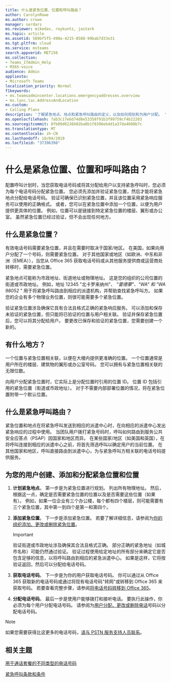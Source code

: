 ```yaml
---
title: 什么是紧急位置、位置和呼叫路由？
author: CarolynRowe
ms.author: crowe
manager: serdars
ms.reviewer: mikedav, roykuntz, jastark
ms.topic: article
ms.assetid: 589bf5f5-490a-4215-8588-99bab7d33e31
ms.tgt.pltfrm: cloud
ms.service: msteams
search.appverid: MET150
ms.collection:
- Teams_ITAdmin_Help
- M365-voice
audience: Admin
appliesto:
- Microsoft Teams
localization_priority: Normal
f1keywords:
- ms.teamsadmincenter.locations.emergencyaddresses.overview
- ms.lync.lac.AddressAndLocation
ms.custom:
- Calling Plans
description: '了解紧急地点、地点和紧急呼叫路由的定义，以及如何规划和为用户分配。 '
ms.openlocfilehash: 7ab3c17e6d74d8e53358f91b3f99759cf4b22203
ms.sourcegitcommit: 8fb89d6226b02ba8b1f8396eb4d1a37da4608b7c
ms.translationtype: MT
ms.contentlocale: zh-CN
ms.lasthandoff: 10/04/2019
ms.locfileid: "37396398"
---
```

# <a name="what-are-emergency-locations-places-and-call-routing"></a>什么是紧急位置、位置和呼叫路由？

配置呼叫计划时，当您获取电话号码或将其分配给用户以支持紧急呼叫时，您必须为每个电话号码分配紧急位置。 您必须先添加并验证紧急位置，然后才能将紧急地点分配给电话号码。 验证可确保已识别紧急位置，并且该位置采用紧急响应服务可以使用的正确格式。 或者，您可以在紧急位置中添加一个位置，以便为用户提供更具体的位置。 例如，位置可以是链接到特定紧急位置的楼层、翼形或办公室。 虽然紧急位置已经过验证，但不会出现任何地方。
  
## <a name="what-are-emergency-locations"></a>什么是紧急位置？

有效电话号码需要紧急位置，并且在需要时取决于国家/地区。 在美国，如果向用户分配了一个号码，则需要紧急位置。 对于其他国家或地区（如欧洲、中东和非洲（EMEA）），当您从 Office 365 获取电话号码或从其他服务提供商或运营商处转移时，需要紧急位置。
  
紧急地点可能称为市政地址、街道地址或物理地址。 这是您的组织的公司位置的街道或市政地址。 例如，地址 12345 "北卡罗来纳州"、 *"雷德蒙"、"WA" 和 "WA 98052* " 用于将紧急呼叫路由到相应的派遣机构，并帮助查找紧急呼叫方。 如果您的企业有多个物理业务位置，则很可能需要多个紧急位置。
  
验证紧急位置涉及确保它具有合法且格式正确的紧急响应服务。 可以添加和保存未验证的紧急位置，但只能将已验证的位置与用户相关联。 验证并保存紧急位置后，您可以将其分配给用户。 要更改已保存和验证的紧急位置，您需要创建一个新的。
  
## <a name="what-are-places"></a>有什么地方？

一个位置与紧急位置相关联，以便在大楼内提供更准确的位置。 一个位置通常是用户所在的楼层、建筑物的翼形或办公室号码。 您可以拥有与紧急位置相关联的无限位数。 
  
向用户分配紧急位置时，它实际上是分配位置时引用的位置 ID。 位置 ID 包括引用的紧急位置（街道或市政地址）。 对于不需要内部部署位置的情况，将在紧急位置附带一个默认位置。
  
## <a name="what-is-emergency-call-routing"></a>什么是紧急呼叫路由？

紧急位置和地点在将紧急呼叫发送到相应的派遣中心时，在向相应的派遣中心发出紧急响应的过程中使用。 当团队用户拨打紧急号码时，呼叫如何路由到服务公共安全应答点（PSAP）因国家和地区而异。 在某些国家/地区（如美国和英国），在将呼叫连接到相应的派遣中心之前，将首先筛选呼叫以确定用户的当前位置。 在其他国家和地区，呼叫直接路由到派遣中心，为与紧急呼叫方相关联的电话号码提供服务。
  
## <a name="create-add-and-assign-emergency-locations-and-places-to-your-users"></a>为您的用户创建、添加和分配紧急位置和位置

1. **计划紧急地点**。 第一步是为紧急位置进行规划。 列出所有物理地址。 然后，根据这一点，确定是否需要紧急位置的位置以及是否需要这些位置（如果有）。 例如，如果一位企业有三个办公楼，每个都有四个楼层，则可能需要有三个紧急位置，其中第一到四个是第一和第四个。
    
2. **添加紧急位置**。 下一步是添加紧急位置。 若要了解详细信息，请参阅为[你的组织添加、更改或删除紧急位置](add-change-remove-emergency-location-organization.md)。
    
    > [!IMPORTANT]
    > 验证街道或市政地址涉及确保其合法且格式正确。 部分正确的紧急地址（如城市名称）可能仍然通过验证。 验证过程使用给定地址的所有部分来确定它是否包含足够的信息，以将呼叫路由到相应的紧急派遣中心。 如果是这样，它将按验证返回，然后可以分配给电话号码。
  
3. **获取电话号码**。 下一步是为你的用户获取电话号码。 你可以通过从 Office 365 获取新的电话号码或通过将现有电话号码"转网"或转移到 Office 365 来获取号码。 若要查看完整步骤，请参阅[将电话号码转移到 Office 365](transfer-phone-numbers-to-office-365.md)。
    
4. **分配电话号码**。 最后一步是使用户能够拨打和接听电话。 要执行此操作，你必须为每个用户分配电话号码。 请参阅为[用户分配、更改或删除电话](/microsoftteams/assign-change-or-remove-a-phone-number-for-a-user)号码以分配电话号码。

> [!NOTE]
> 如果您需要获得比这更多的电话号码，[请与 PSTN 服务支持人员联系](manage-phone-numbers-for-your-organization/contact-pstn-service-desk.md)。

    
## <a name="related-topics"></a>相关主题

[用于通话套餐的不同类型的电话号码](different-kinds-of-phone-numbers-used-for-calling-plans.md)

[紧急呼叫条款和条件](emergency-calling-terms-and-conditions.md)